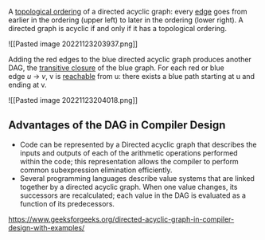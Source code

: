A [topological ordering](https://en.wikipedia.org/wiki/Topological_sorting "Topological sorting") of a directed acyclic graph: every [edge](https://en.wikipedia.org/wiki/Edge_(graph_theory) "Edge (graph theory)") goes from earlier in the ordering (upper left) to later in the ordering (lower right). A directed graph is acyclic if and only if it has a topological ordering.

![[Pasted image 20221123203937.png]]

Adding the red edges to the blue directed acyclic graph produces another DAG, the [transitive closure](https://en.wikipedia.org/wiki/Transitive_closure "Transitive closure") of the blue graph. For each red or blue edge _u_ → _v_, v is [reachable](https://en.wikipedia.org/wiki/Reachability "Reachability") from u: there exists a blue path starting at u and ending at v.

![[Pasted image 20221123204018.png]]

## **Advantages of the DAG in Compiler Design**
-   Code can be represented by a Directed acyclic graph that describes the inputs and outputs of each of the arithmetic operations performed within the code; this representation allows the compiler to perform common subexpression elimination efficiently.
-   Several programming languages describe value systems that are linked together by a directed acyclic graph. When one value changes, its successors are recalculated; each value in the DAG is evaluated as a function of its predecessors.

https://www.geeksforgeeks.org/directed-acyclic-graph-in-compiler-design-with-examples/
